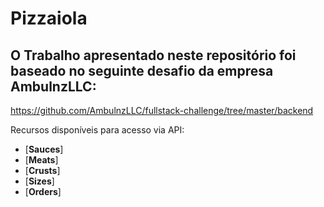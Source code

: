 <h1>Pizzaiola</h1>

## O Trabalho apresentado neste repositório foi baseado no seguinte desafio da empresa AmbulnzLLC:
https://github.com/AmbulnzLLC/fullstack-challenge/tree/master/backend

Recursos disponíveis para acesso via API:
* [**Sauces**]
* [**Meats**]
* [**Crusts**]
* [**Sizes**]
* [**Orders**]
